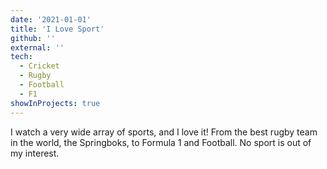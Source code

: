 ```yaml
---
date: '2021-01-01'
title: 'I Love Sport'
github: ''
external: ''
tech:
  - Cricket
  - Rugby
  - Football
  - F1
showInProjects: true
---
```


I watch a very wide array of sports, and I love it! From the best rugby team in the world, the Springboks, to Formula 1 and Football. No sport is out of my interest.

